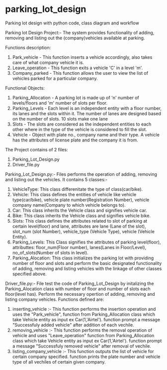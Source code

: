 # parking_lot_design
Parking lot design with python code, class diagram and workflow


Parking lot Design Project:-
The system provides functionality of  adding, removing and listing out the (company)vehicles available at parking.

Functions description:
1. Park_vehicle - This function inserts a vehicle accordingly, also takes care of what company vehicle it is.
2. Leave_operation - This function exits a vehicle 'C' in a level 'm'.
3. Company_parked - This function allows the user to view the list of vehicles parked for a particular company.

Functional Objects:
1. Parking_Allocation - A parking lot is made up of 'n' number of levels/floors and 'm' number of slots per floor.
2. Parking_Levels - Each level is an independent entity with a floor number, its lanes and the
slots within it. The number of lanes are designed based on the number of slots. 10 slots make one lane
3. Slots - The slots are considered as the independent entities to each other where in
the type of the vehicle is considered to fill the slot.
4. Vehicle - Object with plate no., company name and their type. A vehicle has the
attributes of license plate and the company it is from.



The Project contains of 2 files:
1. Parking_Lot_Design.py
2. Driver_file.py

Parking_Lot_Design.py:- 
Files performs the operation of adding, removing and listing out the vehicles.
It contains 5 classes:-
1. VehicleType: This class differenitate the type of class(car/bike).
2. Vehicle: This class defines the entities of vehicle like vehicle type(car/bike),
vehicle plate number(Registration Number), vehicle company name(Company to which vehicle belongs to).
3. Car: This class inherits the Vehicle class and signifies vehicle car.
4. Bike: This class inherits the Vehicle class and signifies vehicle bike.
5. Slots: This class defines the attributes related to slot of parking at certain level(floor) and lane, attributes
are lane (Lane of the slot), slot_num (slot Number), vehicle_type (Vehicle Type), vehicle (Vehicle Entity).
6. Parking_Levels: This Class signifies the attributes of parking level(floor), 
attributtes: floor_num(Floor number), lanes(Lanes in Floor/Level), no_of_slots(Number of slots in level).
7. Parking_Alocation: This class initializes the parking lot with providing number of floor and slots
and perform the basic designated functionality of adding, removing and listing vehicles with the linkage of other classes specified above.


Driver_file.py:- 
File test the code of Parking_Lot_Design by initalizing the Parking_Alocation class with number of floor and number of slots each floor(level has).
Perform the necessary opertion of adding, removing and listing company vehicles.
Functions defined are:
1. inserting_vehicle :- This function performs the insertion operation and uses the "Park_vehicle",
function from  Parking_Allocation class which take Vehicle entity as input ex Car(1,'Airtel').
function prompt a message "Successfuly added vehicle" after addition of each vechile.
2. removing_vehicle :- This function performs the removal operation of vehicle and uses  "Leave_operation"
function from  Parking_Allocation class which take Vehicle entity as input ex Car(1,'Airtel').
function prompt a message "Successfuly removed vehicle" after removal of vechile.
3. listing_company_vehicle :- This function outputs the list of vehicle for certain company specified.
function prints the plate number and vehicle type of all vechiles of certain given company.





